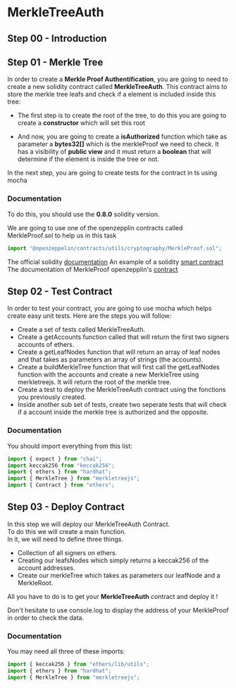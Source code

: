 # MerkleTreeAuth

## Step 00 - Introduction

## Step 01 - Merkle Tree

In order to create a __Merkle Proof Authentification__, you are going to need to create a new solidity contract called __MerkleTreeAuth__. This contract aims to store the merkle tree leafs and check if a element is included inside this tree:

- The first step is to create the root of the tree, to do this you are going to create a __constructor__ which will set this root

- And now, you are going to create a __isAuthorized__ function which take as parameter a __bytes32[]__ which is the merkleProof we need to check. It has a visibility of __public view__ and it must return a __boolean__ that will determine if the element is inside the tree or not.

In the next step, you are going to create tests for the contract in ts using mocha

### Documentation

To do this, you should use the __0.8.0__ solidity version.

We are going to use one of the openzepplin contracts called MerkleProof.sol to help us in this task
```ts
import "@openzeppelin/contracts/utils/cryptography/MerkleProof.sol";
```

The official solidity [documentation](https://docs.soliditylang.org/en/v0.8.0/)
An example of a solidity [smart contract](https://docs.soliditylang.org/en/v0.8.0/introduction-to-smart-contracts.html#a-simple-smart-contract)
The documentation of MerkleProof openzepplin's [contract](https://docs.openzeppelin.com/contracts/3.x/api/cryptography)

## Step 02 - Test Contract

In order to test your contract, you are going to use mocha which helps create easy unit tests. Here are the steps you will follow:

- Create a set of tests called MerkleTreeAuth.
- Create a getAccounts function called that will return the first two signers accounts of ethers.
- Create a getLeafNodes function that will return an array of leaf nodes and that takes as parameters an array of strings (the accounts).
- Create a buildMerkleTree function that will first call the getLeafNodes function with the accounts and create a new MerkleTree using merkletreejs. It will return the root of the merkle tree.
- Create a test to deploy the MerkleTreeAuth contract using the fonctions you previously created.
- Inside another sub set of tests, create two seperate tests that will check if a account inside the merkle tree is authorized and the opposite.

### Documentation

You should import everything from this list:
```ts
import { expect } from "chai";
import keccak256 from "keccak256";
import { ethers } from "hardhat";
import { MerkleTree } from "merkletreejs";
import { Contract } from "ethers";
```

## Step 03 - Deploy Contract

In this step we will deploy our MerkleTreeAuth Contract.</br>
To do this we will create a main function.</br>
In it, we will need to define three things.</br>

- Collection of all signers on ethers.
- Creating our leafsNodes which simply returns a keccak256 of the account addresses.
- Create our merkleTree which takes as parameters our leafNode and a MerkleRoot.

All you have to do is to get your **MerkleTreeAuth** contract and deploy it !

Don't hesitate to use console.log to display the address of your MerkleProof in order to check the data.

### Documentation

You may need all three of these imports:
```ts
import { keccak256 } from "ethers/lib/utils";
import { ethers } from "hardhat";
import { MerkleTree } from "merkletreejs";
```
